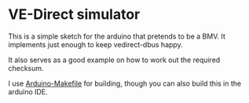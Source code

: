 # VE-Direct simulator

This is a simple sketch for the arduino that pretends to be a BMV. It
implements just enough to keep vedirect-dbus happy.

It also serves as a good example on how to work out the required checksum.

I use [Arduino-Makefile][arduino-make] for building, though you can also
build this in the arduino IDE.

[arduino-make]: https://github.com/sudar/Arduino-Makefile
